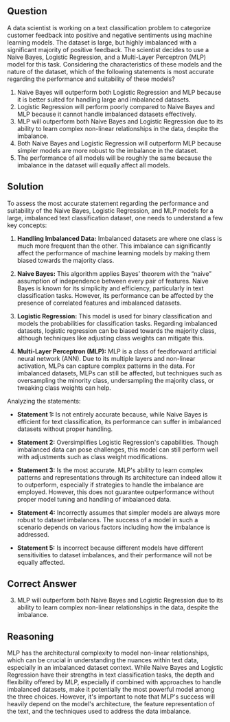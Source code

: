 ## Question
A data scientist is working on a text classification problem to categorize customer feedback into positive and negative sentiments using machine learning models. The dataset is large, but highly imbalanced with a significant majority of positive feedback. The scientist decides to use a Naive Bayes, Logistic Regression, and a Multi-Layer Perceptron (MLP) model for this task. Considering the characteristics of these models and the nature of the dataset, which of the following statements is most accurate regarding the performance and suitability of these models?

1. Naive Bayes will outperform both Logistic Regression and MLP because it is better suited for handling large and imbalanced datasets.
2. Logistic Regression will perform poorly compared to Naive Bayes and MLP because it cannot handle imbalanced datasets effectively.
3. MLP will outperform both Naive Bayes and Logistic Regression due to its ability to learn complex non-linear relationships in the data, despite the imbalance.
4. Both Naive Bayes and Logistic Regression will outperform MLP because simpler models are more robust to the imbalance in the dataset.
5. The performance of all models will be roughly the same because the imbalance in the dataset will equally affect all models.

## Solution

To assess the most accurate statement regarding the performance and suitability of the Naive Bayes, Logistic Regression, and MLP models for a large, imbalanced text classification dataset, one needs to understand a few key concepts:

1. **Handling Imbalanced Data:** Imbalanced datasets are where one class is much more frequent than the other. This imbalance can significantly affect the performance of machine learning models by making them biased towards the majority class.

2. **Naive Bayes:** This algorithm applies Bayes’ theorem with the “naive” assumption of independence between every pair of features. Naive Bayes is known for its simplicity and efficiency, particularly in text classification tasks. However, its performance can be affected by the presence of correlated features and imbalanced datasets.

3. **Logistic Regression:** This model is used for binary classification and models the probabilities for classification tasks. Regarding imbalanced datasets, logistic regression can be biased towards the majority class, although techniques like adjusting class weights can mitigate this.

4. **Multi-Layer Perceptron (MLP):** MLP is a class of feedforward artificial neural network (ANN). Due to its multiple layers and non-linear activation, MLPs can capture complex patterns in the data. For imbalanced datasets, MLPs can still be affected, but techniques such as oversampling the minority class, undersampling the majority class, or tweaking class weights can help.

Analyzing the statements:

- **Statement 1:** Is not entirely accurate because, while Naive Bayes is efficient for text classification, its performance can suffer in imbalanced datasets without proper handling.
  
- **Statement 2:** Oversimplifies Logistic Regression's capabilities. Though imbalanced data can pose challenges, this model can still perform well with adjustments such as class weight modifications.
  
- **Statement 3:** Is the most accurate. MLP's ability to learn complex patterns and representations through its architecture can indeed allow it to outperform, especially if strategies to handle the imbalance are employed. However, this does not guarantee outperformance without proper model tuning and handling of imbalanced data.
  
- **Statement 4:** Incorrectly assumes that simpler models are always more robust to dataset imbalances. The success of a model in such a scenario depends on various factors including how the imbalance is addressed.
  
- **Statement 5:** Is incorrect because different models have different sensitivities to dataset imbalances, and their performance will not be equally affected.

## Correct Answer

3. MLP will outperform both Naive Bayes and Logistic Regression due to its ability to learn complex non-linear relationships in the data, despite the imbalance.

## Reasoning

MLP has the architectural complexity to model non-linear relationships, which can be crucial in understanding the nuances within text data, especially in an imbalanced dataset context. While Naive Bayes and Logistic Regression have their strengths in text classification tasks, the depth and flexibility offered by MLP, especially if combined with approaches to handle imbalanced datasets, make it potentially the most powerful model among the three choices. However, it's important to note that MLP's success will heavily depend on the model's architecture, the feature representation of the text, and the techniques used to address the data imbalance.